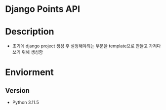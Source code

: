 # Django Points API

# Description

- 초기에 django project 생성 후 설정해야되는 부분을 template으로 만들고 가져다 쓰기 위해 생성함

# Enviorment

## Version

- Python 3.11.5


